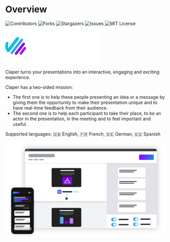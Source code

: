 # Overview

![Contributors][contributors-shield]
![Forks][forks-shield]
![Stargazers][stars-shield]
![Issues][issues-shield]
![MIT License][license-shield]

<img src="assets/logo-large.png" width="300"/>

Claper turns your presentations into an interactive, engaging and exciting experience.

Claper has a two-sided mission:

- The first one is to help these people presenting an idea or a message by giving them the opportunity to make their presentation unique and to have real-time feedback from their audience.
- The second one is to help each participant to take their place, to be an actor in the presentation, in the meeting and to feel important and useful.

Supported languages: 🇬🇧 English, 🇫🇷 French, 🇩🇪 German, 🇪🇸 Spanish

![](assets/preview.png)

[contributors-shield]: https://img.shields.io/github/contributors/ClaperCo/Claper.svg?style=for-the-badge
[forks-shield]: https://img.shields.io/github/forks/ClaperCo/Claper.svg?style=for-the-badge
[stars-shield]: https://img.shields.io/github/stars/ClaperCo/Claper.svg?style=for-the-badge
[issues-shield]: https://img.shields.io/github/issues/ClaperCo/Claper.svg?style=for-the-badge
[license-shield]: https://img.shields.io/github/license/ClaperCo/Claper.svg?style=for-the-badge
